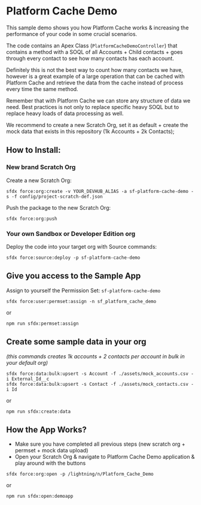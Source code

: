 # Platform Cache Demo

This sample demo shows you how Platform Cache works & increasing the performance of your code in some crucial scenarios.

The code contains an Apex Class (`PlatformCacheDemoController`) that contains a method with a SOQL of all Accounts + Child contacts + goes through every contact to see how many contacts has each account.

Definitely this is not the best way to count how many contacts we have, however is a great example of a large operation that can be cached with Platform Cache and retrieve the data from the cache instead of process every time the same method.

Remember that with Platform Cache we can store any structure of data we need. Best practices is not only to replace specific heavy SOQL but to replace heavy loads of data processing as well.

We recommend to create a new Scratch Org, set it as default + create the mock data that exists in this repository (1k Accounts + 2k Contacts);

## How to Install:

### New brand Scratch Org

Create a new Scratch Org:

```
sfdx force:org:create -v YOUR_DEVHUB_ALIAS -a sf-platform-cache-demo -s -f config/project-scratch-def.json
```

Push the package to the new Scratch Org:

```
sfdx force:org:push
```

### Your own Sandbox or Developer Edition org

Deploy the code into your target org with Source commands:

```
sfdx force:source:deploy -p sf-platform-cache-demo
```

## Give you access to the Sample App

Assign to yourself the Permission Set: `sf-platform-cache-demo`

```
sfdx force:user:permset:assign -n sf_platform_cache_demo
```

or

```
npm run sfdx:permset:assign
```

## Create some sample data in your org

_(this commands creates 1k accounts + 2 contacts per account in bulk in your default org)_

```
sfdx force:data:bulk:upsert -s Account -f ./assets/mock_accounts.csv -i External_Id__c
sfdx force:data:bulk:upsert -s Contact -f ./assets/mock_contacts.csv -i Id
```

or

```
npm run sfdx:create:data
```

## How the App Works?

-   Make sure you have completed all previous steps (new scratch org + permset + mock data upload)
-   Open your Scratch Org & navigate to Platform Cache Demo application & play around with the buttons

```
sfdx force:org:open -p /lightning/n/Platform_Cache_Demo
```

or

```
npm run sfdx:open:demoapp
```
